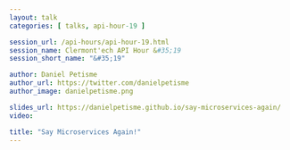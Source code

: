 ```yaml
---
layout: talk
categories: [ talks, api-hour-19 ]

session_url: /api-hours/api-hour-19.html
session_name: Clermont'ech API Hour &#35;19
session_short_name: "&#35;19"

author: Daniel Petisme
author_url: https://twitter.com/danielpetisme
author_image: danielpetisme.png

slides_url: https://danielpetisme.github.io/say-microservices-again/
video:

title: "Say Microservices Again!"
---
```


